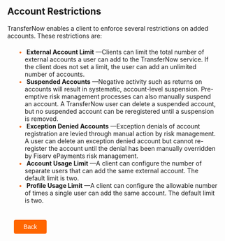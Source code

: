 ## Account Restrictions 


TransferNow enables a client to enforce several restrictions on added accounts. These restrictions are: 

<div class="card-body">
    <ul>
        <li>
            <b>External Account Limit</b>
            —Clients can limit the total number of external accounts a user can add 
            to the TransferNow service. If the client does not set a limit, the user can add an unlimited number of accounts. 
        </li>
        <li>
            <b>Suspended Accounts</b>
            —Negative activity such as returns on accounts will result in systematic, 
            account-level suspension. Pre-emptive risk management processes can also manually suspend an account. A TransferNow user can delete a suspended account, but no suspended account can be reregistered until a suspension is removed. 
        </li>
        <li>
            <b>Exception Denied Accounts</b>
            —Exception denials of account registration are levied through manual action by risk management. A user can delete an exception denied account but cannot re-register the account until the denial has been manually overridden by Fiserv ePayments risk management. 
        </li>
        <li>
            <b>Account Usage Limit</b>
            —A client can configure the number of separate users that can add the same external account. The default limit is two. 
        </li>
        <li>
            <b>Profile Usage Limit</b>
            —A client can configure the allowable number of times a single user can add the same account. The default limit is two. 
        </li>
    </ul>
</div> 

<div class="accounts-restrictions-button-container">
<br>
    <div class="accounts-restrictions-left-button">
       <a href="?path=docs/transfer-via-bank-accounts/add_brokerage.md">Back</a>
    </div>
</div>
<style>
    .accounts-restrictions-button-container {
        position: relative;
        width: 100%;
        height: 30px;
        font-family: sans-serif;
        margin: 0px 15px;
    }
    .accounts-restrictions-left-button a
    {
        position: absolute;
        display: inline;
        border: 0px;
        background: rgb(255, 102, 0);
        color: rgb(255, 255, 255);
        padding: 8px 22px;
        cursor: pointer;
        border-radius: 4px;                                
        text-align: center;
        text-decoration: none;
        transition: all 0.3s ease;
    }
    .accounts-restrictions-left-button a{ 
        left: 0;
    }
    .accounts-restrictions-left-button a:hover 
    {
        color: #f60;
        background-color: white;
        border: 2px solid #f60;
    }
    .card-body {
        margin: 20px;
    }
    .card-body ul {
        list-style: none;
        padding-left: 20px;
    }
    .card-body ul li::before {
        content: "\2022";
        font-size: 1em;
        color: #f60;
        display: inline-block;
        width: 1em;
        margin-left: -1em;
    }
</style>